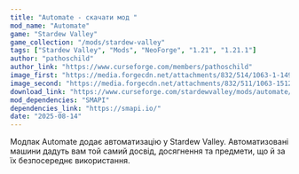 ```yaml
---
title: "Automate - скачати мод "
mod_name: "Automate"
game: "Stardew Valley"
game_collection: "/mods/stardew-valley"
tags: ["Stardew Valley", "Mods", "NeoForge", "1.21", "1.21.1"]
author: "pathoschild"
author_link: "https://www.curseforge.com/members/pathoschild"
image_first: "https://media.forgecdn.net/attachments/832/514/1063-1-1491361758.jpg"
image_second: "https://media.forgecdn.net/attachments/832/511/1063-1512350034-893525645.jpg"
download_link: "https://www.curseforge.com/stardewvalley/mods/automate/files/latest?page=1&pageSize=20"
mod_dependencies: "SMAPI"
dependencies_link: "https://smapi.io/"
date: "2025-08-14"
---
```


Модпак Automate додає автоматизацію у Stardew Valley.  Автоматизовані машини дадуть вам той самий досвід, досягнення та предмети, що й за їх безпосереднє використання.